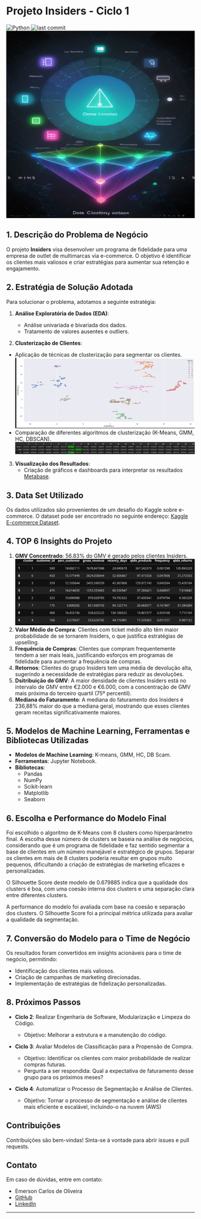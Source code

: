 # Projeto Insiders - Ciclo 1
![Python](https://img.shields.io/badge/Python-3.8.10-blue)
![last commit](https://img.shields.io/github/last-commit/Emerson-C-Oliveira/projeto_insiders)
<img src="img/capa_projeto.jpg" alt="Capa do Projeto" width="1070" height="500">

## 1. Descrição do Problema de Negócio
O projeto **Insiders** visa desenvolver um programa de fidelidade para uma empresa de outlet de multimarcas via e-commerce. O objetivo é identificar os clientes mais valiosos e criar estratégias para aumentar sua retenção e engajamento.

## 2. Estratégia de Solução Adotada

Para solucionar o problema, adotamos a seguinte estratégia:
1. **Análise Exploratória de Dados (EDA)**: 
   - Análise univariada e bivariada dos dados.
   - Tratamento de valores ausentes e outliers.

2. **Clusterização de Clientes**: 
- Aplicação de técnicas de clusterização para segmentar os clientes.
            <img src="img/Clusters.png">
- Comparação de diferentes algoritmos de clusterização (K-Means, GMM, HC, DBSCAN).
            <img src="img/resultado_modelos.png">

3. **Visualização dos Resultados**:
   - Criação de gráficos e dashboards para interpretar os resultados [Metabase](https://www.metabase.com).

## 3. Data Set Utilizado
Os dados utilizados são provenientes de um desafio do Kaggle sobre e-commerce. O dataset pode ser encontrado no seguinte endereço:
[Kaggle E-commerce Dataset](https://www.kaggle.com/datasets/carrie1/ecommerce-data ).

## 4. TOP 6 Insights do Projeto
1. **GMV Concentrado**: 56.83% do GMV é gerado pelos clientes Insiders.
         <img src="img/resultados.png">
2. **Valor Médio de Compra**: Clientes com ticket médio alto têm maior probabilidade de se tornarem Insiders, o que justifica estratégias de upselling.
3. **Frequência de Compras**: Clientes que compram frequentemente tendem a ser mais leais, justificando esforços em programas de fidelidade para aumentar a frequência de compras.
4. **Retornos**: Clientes do grupo Insiders tem uma média de devolução alta, sugerindo a necessidade de estratégias para reduzir as devoluções.
5. **Dsitribuição do GMV**: A maior densidade de clientes Insiders está no intervalo de GMV entre €2.000 e €6.000, com a concentração de GMV mais próxima do terceiro quartil (75º percentil).
6. **Mediana do Faturamento**: A mediana do faturamento dos Insiders é 236,88% maior do que a mediana geral, mostrando que esses clientes geram receitas significativamente maiores.

## 5. Modelos de Machine Learning, Ferramentas e Bibliotecas Utilizadas
- **Modelos de Machine Learning**: K-means, GMM, HC, DB Scam.
- **Ferramentas**: Jupyter Notebook.
- **Bibliotecas**: 
  - Pandas
  - NumPy
  - Scikit-learn
  - Matplotlib
  - Seaborn

## 6. Escolha e Performance do Modelo Final
Foi escolhido o algoritmo de K-Means com 8 clusters como hiperparâmetro final. A escolha desse número de clusters se baseia na análise de negócios, considerando que é um programa de fidelidade e faz sentido segmentar a base de clientes em um número manejável e estratégico de grupos. Separar os clientes em mais de 8 clusters poderia resultar em grupos muito pequenos, dificultando a criação de estratégias de marketing eficazes e personalizadas.

O Silhouette Score deste modelo de 0.679885 indica que a qualidade dos clusters é boa, com uma coesão interna dos clusters e uma separação clara entre diferentes clusters.

A performance do modelo foi avaliada com base na coesão e separação dos clusters. O Silhouette Score foi a principal métrica utilizada para avaliar a qualidade da segmentação.

## 7. Conversão do Modelo para o Time de Negócio
Os resultados foram convertidos em insights acionáveis para o time de negócio, permitindo:
- Identificação dos clientes mais valiosos.
- Criação de campanhas de marketing direcionadas.
- Implementação de estratégias de fidelização personalizadas.

## 8. Próximos Passos
- **Ciclo 2**: Realizar Engenharia de Software, Modularização e Limpeza do Código.
    - Objetivo: Melhorar a estrutura e a manutenção do código.

- **Ciclo 3**: Avaliar Modelos de Classificação para a Propensão de Compra.
    - Objetivo: Identificar os clientes com maior probabilidade de realizar compras futuras.
    - Pergunta a ser respondida: Qual a expectativa de faturamento desse grupo para os próximos meses?

- **Ciclo 4**: Automatizar o Processo de Segmentação e Análise de Clientes.
    - Objetivo: Tornar o processo de segmentação e análise de clientes mais eficiente e escalável, incluindo-o na nuvem (AWS)


## Contribuições
Contribuições são bem-vindas! Sinta-se à vontade para abrir issues e pull requests.


## Contato
Em caso de dúvidas, entre em contato:
- Emerson Carlos de Oliveira
- [GitHub](https://github.com/Emerson-C-Oliveira)
- [LinkedIn](https://www.linkedin.com/in/emerson-oliveira)

---

